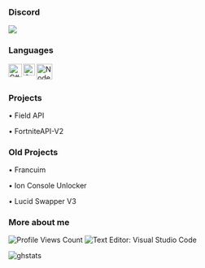 <!--
**Oxuu1/Oxuu1** is a ✨ _special_ ✨ repository because its `README.md` (this file) appears on your GitHub profile.
-->

### Discord
<img src="https://discord.c99.nl/widget/theme-1/1106915426396540938.png"/>

### Languages
<img align="left" alt="C#" width="26px" src="https://letzgro.net/wp-content/uploads/2016/06/%D0%A1-programming-language-1-300x300.png"/>
<img align="left" alt="C++" width="23px" src="https://upload.wikimedia.org/wikipedia/commons/thumb/1/18/ISO_C%2B%2B_Logo.svg/1200px-ISO_C%2B%2B_Logo.svg.png"/>
<img align="left" alt="Node" width="31px" src="https://www.ambientinfotech.com/wp-content/uploads/2020/03/node-js.png"/>
<br />
<br />


### Projects

• Field API

• FortniteAPI-V2

### Old Projects

• Francuim 

• Ion Console Unlocker

• Lucid Swapper V3



### More about me
<img src="https://komarev.com/ghpvc/?username=Rilyyy" alt="Profile Views Count"> ![Text Editor: Visual Studio Code](https://img.shields.io/badge/Text%20Editor-Visual%20Studio%20Code-blue)

![ghstats](https://github-readme-stats.vercel.app/api?username=Oxuu1&&show_icons=true&title_color=ffffff&icon_color=bb2acf&text_color=daf7dc&bg_color=151515)
<!--![ghstats](https://github-readme-stats.vercel.app/api?username=Kian738&show_icons=true&theme=dark&locale=e)-->
